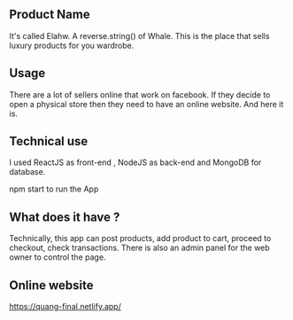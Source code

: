 ## Product Name
It's called Elahw. A reverse.string() of Whale. This is the place that sells luxury products for you wardrobe. 

## Usage

There are a lot of sellers online that work on facebook. If they decide to open a physical store then they need to have an online website. And here it is.

## Technical use

I used ReactJS as front-end , NodeJS as back-end and MongoDB for database.

npm start to run the App

## What does it have ?

Technically, this app can post products, add product to cart, proceed to checkout, check transactions. There is also an admin panel for the web owner to control the page.

## Online website

https://quang-final.netlify.app/